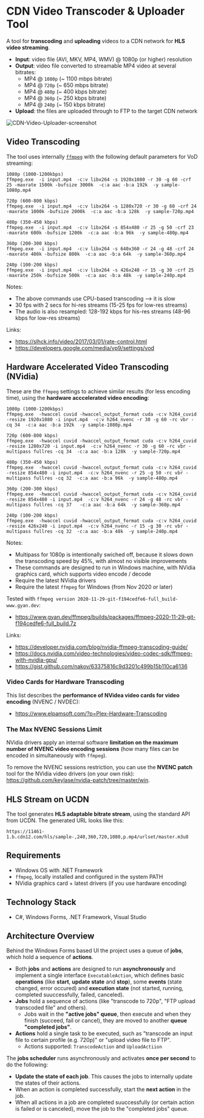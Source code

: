 # CDN Video Transcoder & Uploader Tool

A tool for **transcoding** and **uploading** videos to a CDN network for **HLS video streaming**.
  - **Input**: video file (AVI, MKV, MP4, WMV) @ 1080p (or higher) resolution
  - **Output**: video file converted to streamable MP4 video at several bitrates: 
    - MP4 @ `1080p` (~ 1100 mbps bitrate)
    - MP4 @ `720p` (~ 650 mbps bitrate)
    - MP4 @ `480p` (~ 400 kbps bitrate)
    - MP4 @ `360p` (~ 250 kbps bitrate)
    - MP4 @ `240p` (~ 150 kbps bitrate)
  - **Upload**: the files are uploaded through to FTP to the target CDN network

![CDN-Video-Uploader-screenshot](https://user-images.githubusercontent.com/1689586/99668721-c5ebbb00-2a76-11eb-8cd9-dfbfbd7ef9c4.png)

## Video Transcoding 

The tool uses internally [`ffmpeg`](https://ffmpeg.org) with the following default parameters for VoD streaming:
```
1080p (1000-1200kbps)
ffmpeg.exe  -i input.mp4  -c:v libx264 -s 1920x1080 -r 30 -g 60 -crf 25 -maxrate 1500k -bufsize 3000k  -c:a aac -b:a 192k  -y sample-1080p.mp4

720p (600-800 kbps)
ffmpeg.exe  -i input.mp4  -c:v libx264 -s 1280x720 -r 30 -g 60 -crf 24 -maxrate 1000k -bufsize 2000k  -c:a aac -b:a 128k  -y sample-720p.mp4

480p (350-450 kbps)
ffmpeg.exe  -i input.mp4  -c:v libx264 -s 854x480 -r 25 -g 50 -crf 23 -maxrate 600k -bufsize 1200k  -c:a aac -b:a 96k  -y sample-480p.mp4

360p (200-300 kbps)
ffmpeg.exe  -i input.mp4  -c:v libx264 -s 640x360 -r 24 -g 48 -crf 24 -maxrate 400k -bufsize 800k  -c:a aac -b:a 64k  -y sample-360p.mp4

240p (100-200 kbps)
ffmpeg.exe  -i input.mp4  -c:v libx264 -s 426x240 -r 15 -g 30 -crf 25 -maxrate 250k -bufsize 500k  -c:a aac -b:a 48k  -y sample-240p.mp4
```

Notes:
  - The above commands use CPU-based transcoding --> it is slow
  - 30 fps with 2 secs for hi-res streams (15-25 fps for low-res streams)
  - The audio is also resampled: 128-192 kbps for his-res streams (48-96 kbps for low-res streams)

Links:
 - https://slhck.info/video/2017/03/01/rate-control.html
 - https://developers.google.com/media/vp9/settings/vod

## Hardware Accelerated Video Transcoding (NVidia)

These are the `ffmpeg` settings to achieve similar results (for less encoding time), using the **hardware acccelerated video encoding**:

```
1080p (1000-1200kbps)
ffmpeg.exe  -hwaccel cuvid -hwaccel_output_format cuda -c:v h264_cuvid -resize 1920x1080 -i input.mp4  -c:v h264_nvenc -r 30 -g 60 -rc vbr -cq 34  -c:a aac -b:a 192k  -y sample-1080p.mp4

720p (600-800 kbps)
ffmpeg.exe  -hwaccel cuvid -hwaccel_output_format cuda -c:v h264_cuvid -resize 1280x720 -i input.mp4  -c:v h264_nvenc -r 30 -g 60 -rc vbr -multipass fullres -cq 34  -c:a aac -b:a 128k  -y sample-720p.mp4

480p (350-450 kbps)
ffmpeg.exe  -hwaccel cuvid -hwaccel_output_format cuda -c:v h264_cuvid -resize 854x480 -i input.mp4  -c:v h264_nvenc -r 25 -g 50 -rc vbr -multipass fullres -cq 32  -c:a aac -b:a 96k  -y sample-480p.mp4

360p (200-300 kbps)
ffmpeg.exe  -hwaccel cuvid -hwaccel_output_format cuda -c:v h264_cuvid -resize 854x480 -i input.mp4  -c:v h264_nvenc -r 24 -g 48 -rc vbr -multipass fullres -cq 37   -c:a aac -b:a 64k  -y sample-360p.mp4

240p (100-200 kbps)
ffmpeg.exe  -hwaccel cuvid -hwaccel_output_format cuda -c:v h264_cuvid -resize 426x240 -i input.mp4  -c:v h264_nvenc -r 15 -g 30 -rc vbr -multipass fullres -cq 32  -c:a aac -b:a 48k  -y sample-240p.mp4
```

Notes:
  - Multipass for 1080p is intentionally swiched off, because it slows down the transcoding speed by 45%, with almost no visible improvements
  - These commands are designed to run in Windows machine, with NVidia graphics card, which supports video encode / decode
  - Require the latest NVidia drivers
  - Require the latest `ffmpeg` for Windows (from Nov 2020 or later)

Tested with `ffmpeg version 2020-11-29-git-f194cedfe6-full_build-www.gyan.dev`:
 - https://www.gyan.dev/ffmpeg/builds/packages/ffmpeg-2020-11-29-git-f194cedfe6-full_build.7z

Links:
  - https://developer.nvidia.com/blog/nvidia-ffmpeg-transcoding-guide/
  - https://docs.nvidia.com/video-technologies/video-codec-sdk/ffmpeg-with-nvidia-gpu/
  - https://gist.github.com/nakov/63375816c9d3201c499b15b110ca6136

### Video Cards for Hardware Transcoding
This list describes the **performance of NVidea video cards for video encoding** (NVENC / NVDEC):
 - https://www.elpamsoft.com/?p=Plex-Hardware-Transcoding
 
### The Max NVENC Sessions Limit
NVidia drivers apply an internal software **limitation on the maximum number of NVENC video encoding sessions** (how many files can be encoded in simultaneously with `ffmpeg`).

To remove the NVENC sessions restriction, you can use the **NVENC patch** tool for the NVidia video drivers (on your own risk): https://github.com/keylase/nvidia-patch/tree/master/win.

## HLS Stream on UCDN

The tool generates **HLS adaptable bitrate stream**, using the standard API from UCDN.
The generated URL looks like this:
```
https://11461-1.b.cdn12.com/hls/sample-,240,360,720,1080,p.mp4/urlset/master.m3u8
```

## Requirements
  - Windows OS with .NET Framework
  - `ffmpeg`, locally installed and configured in the system PATH
  - NVidia graphics card + latest drivers (if you use hardware encoding)
 
## Technology Stack
  - C#, Windows Forms, .NET Framework, Visual Studio

## Architecture Overview

Behind the Windows Forms based UI the project uses a queue of **jobs**, which hold a sequence of **actions**.
  - Both **jobs** and **actions** are designed to run **asynchronously** and implement a single interface `ExecutableAction`, which defines basic **operations** (like **start**, **update state** and **stop**), some **events** (state changed, error occured) and **execution state** (not started, running, completed suuccessfully, failed, canceled).
  - **Jobs** hold a sequence of actions (like "transcode to 720p", "FTP upload transcoded file" and others).
    - Jobs wait in the **"active jobs" queue**, then execute and when they finish (succeed, fail or cancel), they are moved to another **queue "completed jobs"**.
  - **Actions** hold a single task to be executed, such as "transcode an input file to certain profile (e.g. 720p)" or "upload video file to FTP".
    - Actions supported: `TranscodeAction` and `UploadActiion`

The **jobs scheduler** runs asynchronously and activates **once per second** to do the following:
  - **Update the state of each job**. This causes the jobs to internally update the states of their actions.
  - When an action is completed successfully, start the **next action** in the job.
  - When all actions in a job are completed suuccessfully (or certain action is failed or is canceled), move the job to the "completed jobs" queue.

